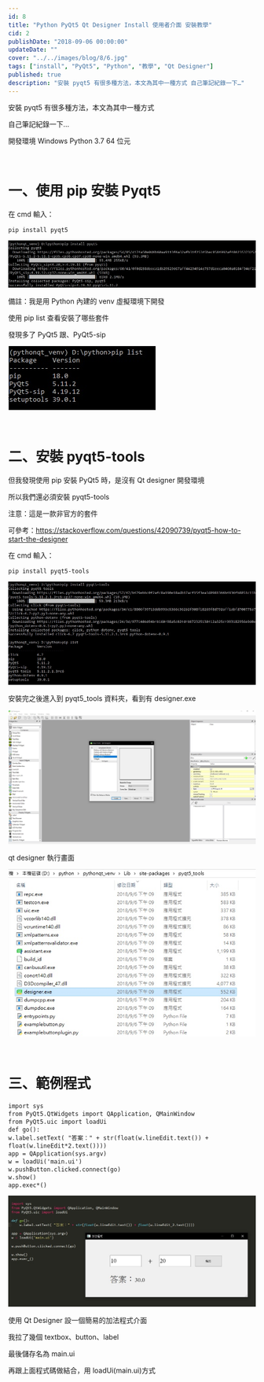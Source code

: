 ```yaml
---
id: 8
title: "Python PyQt5 Qt Designer Install 使用者介面 安裝教學"
cid: 2
publishDate: "2018-09-06 00:00:00"
updateDate: ""
cover: "../../images/blog/8/6.jpg"
tags: ["install", "PyQt5", "Python", "教學", "Qt Designer"]
published: true
description: "安裝 pyqt5 有很多種方法，本文為其中一種方式 自己筆記紀錄一下…"
---
```


安裝 pyqt5 有很多種方法，本文為其中一種方式

自己筆記紀錄一下…

開發環境 Windows Python 3.7 64 位元

<br/>

# 一、使用 pip 安裝 Pyqt5

在 cmd 輸入：

```python{numberLines: true}
pip install pyqt5
```

![cmd](../../images/blog/8/1.jpg)

備註：我是用 Python 內建的 venv 虛擬環境下開發

使用 pip list 查看安裝了哪些套件

發現多了 PyQt5 跟、PyQt5-sip

![套件](../../images/blog/8/2.jpg)

<br/>

# 二、安裝 pyqt5-tools

但我發現使用 pip 安裝 PyQt5 時，是沒有 Qt designer 開發環境

所以我們還必須安裝 pyqt5-tools

注意：這是一款非官方的套件

可參考：https://stackoverflow.com/questions/42090739/pyqt5-how-to-start-the-designer

在 cmd 輸入：

```python{numberLines: true}
pip install pyqt5-tools
```

![cmd](../../images/blog/8/3.jpg)

安裝完之後進入到 pyqt5_tools 資料夾，看到有 designer.exe

![designer.exe](../../images/blog/8/5.jpg)

qt designer 執行畫面

![qt designer](../../images/blog/8/4.jpg)

<br/>

# 三、範例程式

```python{numberLines: true}
import sys
from PyQt5.QtWidgets import QApplication, QMainWindow
from PyQt5.uic import loadUi
def go():
w.label.setText( "答案：" + str(float(w.lineEdit.text()) + float(w.lineEdit*2.text())))
app = QApplication(sys.argv)
w = loadUi('main.ui')
w.pushButton.clicked.connect(go)
w.show()
app.exec*()
```

![範例程式](../../images/blog/8/6.jpg)

使用 Qt Designer 設一個簡易的加法程式介面

我拉了幾個 textbox、button、label

最後儲存名為 main.ui

再跟上面程式碼做結合，用 loadUi(main.ui)方式
